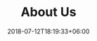 ---
title: "About Us"
date: 2018-07-12T18:19:33+06:00
sections:  
  - image: /images/icons/mailing_list.svg
    statement: "Our Email"
    link: "mailto:illuminaiteacademy@gmail.com"
    description: "Email us at illuminaiteacademy@gmail.com for any questions or inquiries."

  - image: /images/icons/instagram.svg
    statement: "Our Instagram"
    link: "https://www.instagram.com/illuminaiteacademy/"
    description: "Follow us on Instagram for updates on our events, workshops, and other news."

  - image: /images/icons/discord.svg
    statement: "Our Discord"
    link: "https://discord.gg/BjNqZrdSTA"
    description: "Join our Discord server to connect with other members and stay updated on our events and workshops."

  - image: /images/icons/mailing_list.svg
    statement: "Our Mailing List"
    link: "https://forms.gle/R6s3RvEVucchmqmh6"
    description: "Follow our mailing list to stay updated on the latest news and events."

  - image: /images/icons/linkedin.svg
    statement: "Our LinkedIn"
    link: "https://www.linkedin.com/company/illuminaite-academy/posts/?feedView=all"
    description: "Check out our LinkedIn page for more information about our organization and the latest news."
---